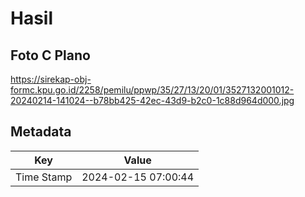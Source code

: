 # Hasil

## Foto C Plano

https://sirekap-obj-formc.kpu.go.id/2258/pemilu/ppwp/35/27/13/20/01/3527132001012-20240214-141024--b78bb425-42ec-43d9-b2c0-1c88d964d000.jpg


## Metadata

| Key        | Value               |
| ---------- | ------------------- |
| Time Stamp | 2024-02-15 07:00:44 |



